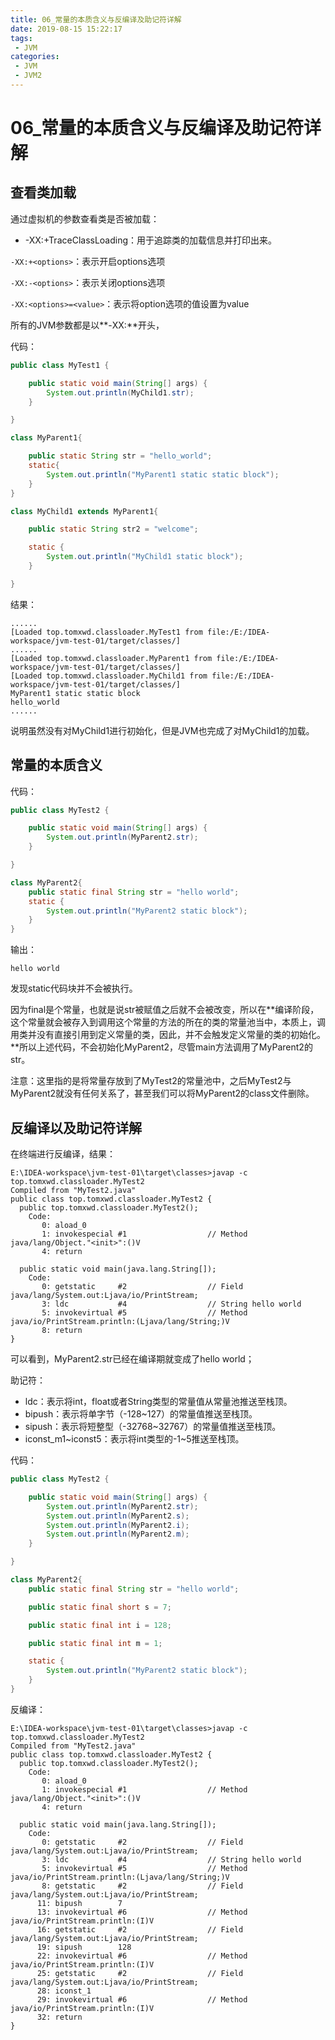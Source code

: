 ```yaml
---
title: 06_常量的本质含义与反编译及助记符详解
date: 2019-08-15 15:22:17
tags: 
 - JVM
categories:
 - JVM
 - JVM2
---
```


# 06_常量的本质含义与反编译及助记符详解

## 查看类加载

通过虚拟机的参数查看类是否被加载：

- -XX:+TraceClassLoading：用于追踪类的加载信息并打印出来。

``-XX:+<options>``：表示开启options选项

``-XX:-<options>``：表示关闭options选项

``-XX:<options>=<value>``：表示将option选项的值设置为value

所有的JVM参数都是以**-XX:**开头，

代码：

```java
public class MyTest1 {

    public static void main(String[] args) {
        System.out.println(MyChild1.str);
    }

}

class MyParent1{

    public static String str = "hello_world";
    static{
        System.out.println("MyParent1 static static block");
    }
}

class MyChild1 extends MyParent1{

    public static String str2 = "welcome";

    static {
        System.out.println("MyChild1 static block");
    }

}
```

结果：

```
......
[Loaded top.tomxwd.classloader.MyTest1 from file:/E:/IDEA-workspace/jvm-test-01/target/classes/]
......
[Loaded top.tomxwd.classloader.MyParent1 from file:/E:/IDEA-workspace/jvm-test-01/target/classes/]
[Loaded top.tomxwd.classloader.MyChild1 from file:/E:/IDEA-workspace/jvm-test-01/target/classes/]
MyParent1 static static block
hello_world
......
```

说明虽然没有对MyChild1进行初始化，但是JVM也完成了对MyChild1的加载。

## 常量的本质含义

代码：

```java
public class MyTest2 {

    public static void main(String[] args) {
        System.out.println(MyParent2.str);
    }

}

class MyParent2{
    public static final String str = "hello world";
    static {
        System.out.println("MyParent2 static block");
    }
}

```

输出：

```
hello world
```

发现static代码块并不会被执行。

因为final是个常量，也就是说str被赋值之后就不会被改变，所以在**编译阶段，这个常量就会被存入到调用这个常量的方法的所在的类的常量池当中，本质上，调用类并没有直接引用到定义常量的类，因此，并不会触发定义常量的类的初始化。**所以上述代码，不会初始化MyParent2，尽管main方法调用了MyParent2的str。

注意：这里指的是将常量存放到了MyTest2的常量池中，之后MyTest2与MyParent2就没有任何关系了，甚至我们可以将MyParent2的class文件删除。



## 反编译以及助记符详解

在终端进行反编译，结果：

```
E:\IDEA-workspace\jvm-test-01\target\classes>javap -c top.tomxwd.classloader.MyTest2
Compiled from "MyTest2.java"
public class top.tomxwd.classloader.MyTest2 {
  public top.tomxwd.classloader.MyTest2();
    Code:
       0: aload_0
       1: invokespecial #1                  // Method java/lang/Object."<init>":()V
       4: return

  public static void main(java.lang.String[]);
    Code:
       0: getstatic     #2                  // Field java/lang/System.out:Ljava/io/PrintStream;
       3: ldc           #4                  // String hello world
       5: invokevirtual #5                  // Method java/io/PrintStream.println:(Ljava/lang/String;)V
       8: return
}

```

可以看到，MyParent2.str已经在编译期就变成了hello world；

助记符：

- ldc：表示将int，float或者String类型的常量值从常量池推送至栈顶。
- bipush：表示将单字节（-128~127）的常量值推送至栈顶。
- sipush：表示将短整型（-32768~32767）的常量值推送至栈顶。
- iconst_m1~iconst5：表示将int类型的-1~5推送至栈顶。

代码：

```java
public class MyTest2 {

    public static void main(String[] args) {
        System.out.println(MyParent2.str);
        System.out.println(MyParent2.s);
        System.out.println(MyParent2.i);
        System.out.println(MyParent2.m);
    }

}

class MyParent2{
    public static final String str = "hello world";

    public static final short s = 7;

    public static final int i = 128;

    public static final int m = 1;

    static {
        System.out.println("MyParent2 static block");
    }
}
```

反编译：

```
E:\IDEA-workspace\jvm-test-01\target\classes>javap -c top.tomxwd.classloader.MyTest2
Compiled from "MyTest2.java"
public class top.tomxwd.classloader.MyTest2 {
  public top.tomxwd.classloader.MyTest2();
    Code:
       0: aload_0
       1: invokespecial #1                  // Method java/lang/Object."<init>":()V
       4: return

  public static void main(java.lang.String[]);
    Code:
       0: getstatic     #2                  // Field java/lang/System.out:Ljava/io/PrintStream;
       3: ldc           #4                  // String hello world
       5: invokevirtual #5                  // Method java/io/PrintStream.println:(Ljava/lang/String;)V
       8: getstatic     #2                  // Field java/lang/System.out:Ljava/io/PrintStream;
      11: bipush        7
      13: invokevirtual #6                  // Method java/io/PrintStream.println:(I)V
      16: getstatic     #2                  // Field java/lang/System.out:Ljava/io/PrintStream;
      19: sipush        128
      22: invokevirtual #6                  // Method java/io/PrintStream.println:(I)V
      25: getstatic     #2                  // Field java/lang/System.out:Ljava/io/PrintStream;
      28: iconst_1
      29: invokevirtual #6                  // Method java/io/PrintStream.println:(I)V
      32: return
}
```

